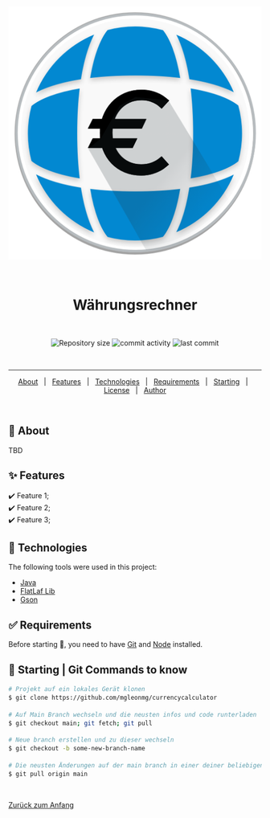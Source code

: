 <div align="center" id="top"> 
  <img src="src\resources\app_icon\app_icon.png" alt="Currencycalculator" />

  &#xa0;

</div>

<h1 align="center">Währungsrechner</h1>
 
 &#xa0;

<p align="center">
  <img alt="Repository size" src="https://img.shields.io/github/repo-size/mgleonmg/currencycalculator?color=56BEB8">
  <img alt="commit activity" src="https://img.shields.io/github/commit-activity/w/mgleonmg/currencycalculator">
  <img alt="last commit" src="https://img.shields.io/github/last-commit/mgleonmg/currencycalculator">
</p>
 
 &#xa0;
<hr>

<!-- ================================= -->
<!-- @Ewin hier das ist nicht updated -->
<!-- ================================= -->
<p align="center">
  <a href="#dart-about">About</a> &#xa0; | &#xa0; 
  <a href="#sparkles-features">Features</a> &#xa0; | &#xa0;
  <a href="#rocket-technologies">Technologies</a> &#xa0; | &#xa0;
  <a href="#white_check_mark-requirements">Requirements</a> &#xa0; | &#xa0;
  <a href="#checkered_flag-starting">Starting</a> &#xa0; | &#xa0;
  <a href="#memo-license">License</a> &#xa0; | &#xa0;
  <a href="https://github.com/{{YOUR_GITHUB_USERNAME}}" target="_blank">Author</a>
</p>

<br>

## :dart: About ##

TBD

## :sparkles: Features ##

:heavy_check_mark: Feature 1;\
:heavy_check_mark: Feature 2;\
:heavy_check_mark: Feature 3;

## :rocket: Technologies ##

The following tools were used in this project:

- [Java](https://www.java.com/de/)
- [FlatLaf Lib](https://github.com/JFormDesigner/FlatLaf)
- [Gson](https://github.com/google/gson)

## :white_check_mark: Requirements ##

Before starting :checkered_flag:, you need to have [Git](https://git-scm.com) and [Node](https://nodejs.org/en/) installed.

## :checkered_flag: Starting | Git Commands to know ##

```bash
# Projekt auf ein lokales Gerät klonen
$ git clone https://github.com/mgleonmg/currencycalculator

# Auf Main Branch wechseln und die neusten infos und code runterladen
$ git checkout main; git fetch; git pull

# Neue branch erstellen und zu dieser wechseln
$ git checkout -b some-new-branch-name

# Die neusten Änderungen auf der main branch in einer deiner beliebigen branches mergen
$ git pull origin main
```

&#xa0;

<a href="#top">Zurück zum Anfang</a>
